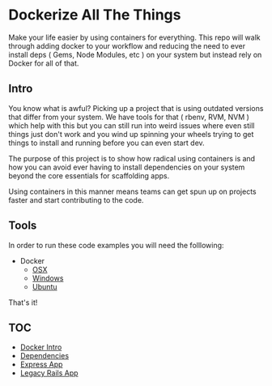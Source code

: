 # Dockerize All The Things
Make your life easier by using containers for everything. This repo will walk through adding docker to your workflow and reducing the need to ever install deps ( Gems, Node Modules, etc ) on your system but instead rely on Docker for all of that. 

## Intro
You know what is awful? Picking up a project that is using outdated versions that differ from your system. We have tools for that ( rbenv, RVM, NVM ) which help with this but you can still run into weird issues where even still things just don't work and you wind up spinning your wheels trying to get things to install and running before you can even start dev.

The purpose of this project is to show how radical using containers is and how you can avoid ever having to install dependencies on your system beyond the core essentials for scaffolding apps.

Using containers in this manner means teams can get spun up on projects faster and start contributing to the code.

## Tools
In order to run these code examples you will need the folllowing:
- Docker
	- [OSX](https://docs.docker.com/docker-for-mac/install/)
	- [Windows](https://docs.docker.com/docker-for-windows/install/)
	- [Ubuntu](https://docs.docker.com/engine/installation/linux/docker-ce/ubuntu/)

That's it! 

## TOC
- [Docker Intro](intro)
- [Dependencies](dependencies)
- [Express App](express_app)
- [Legacy Rails App](legacy_rails_app)



